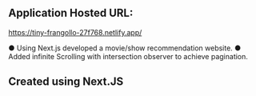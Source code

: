 ## Application Hosted URL:
https://tiny-frangollo-27f768.netlify.app/

● Using Next.js developed a movie/show
recommendation website.
● Added infinite Scrolling with intersection
observer to achieve pagination.

## Created using Next.JS
